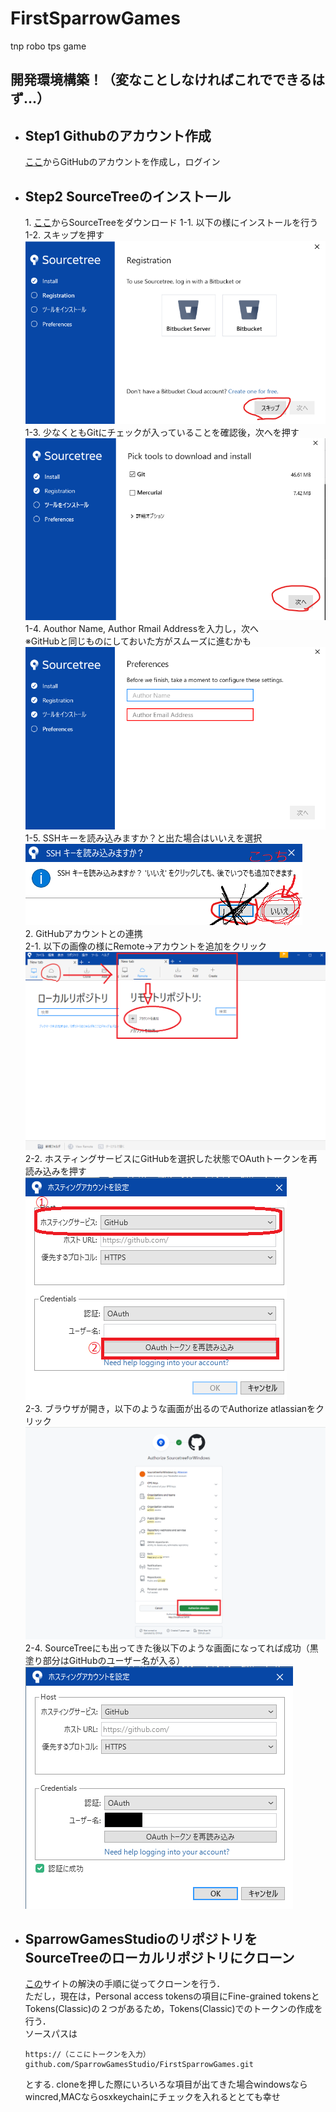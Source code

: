 # FirstSparrowGames
tnp robo tps game
## 開発環境構築！（変なことしなければこれでできるはず...）
- ## Step1 Githubのアカウント作成
  [ここ](https://github.com/signup?source=login)からGitHubのアカウントを作成し，ログイン
- ## Step2 SourceTreeのインストール
   1\. [ここ](https://www.sourcetreeapp.com/)からSourceTreeをダウンロード 
      1-1\. 以下の様にインストールを行う  
      1-2\. スキップを押す  
      ![sourcetree1](./description/sourcetree1.png)  
      1-3\. 少なくともGitにチェックが入っていることを確認後，次へを押す  
      ![sourcetree2](./description/sourcetree2.png)  
      1-4\. Aouthor Name, Author Rmail Addressを入力し，次へ  
              ※GitHubと同じものにしておいた方がスムーズに進むかも  
              ![sourcetree3](./description/sourcetree3.png)  
      1-5\.  SSHキーを読み込みますか？と出た場合はいいえを選択  
      ![sourcetree4](./description/sourcetree4.png)  
  2\. GitHubアカウントとの連携  
      2-1\. 以下の画像の様にRemote→アカウントを追加をクリック  
      ![sourcetree5](./description/sourcetree5.png)  
      2-2\. ホスティングサービスにGitHubを選択した状態でOAuthトークンを再読み込みを押す  
      ![sourcetree6](./description/sourcetree6.png)  
      2-3\. ブラウザが開き，以下のような画面が出るのでAuthorize atlassianをクリック  
      ![sourcetree7](./description/sourcetree7.png)  
      2-4\. SourceTreeにも出ってきた後以下のような画面になってれば成功（黒塗り部分はGitHubのユーザー名が入る）  
      ![sourcetree8](./description/sourcetree8.png)  
      
   
   
- ## SparrowGamesStudioのリポジトリをSourceTreeのローカルリポジトリにクローン
  [この](https://rarafy.com/blog/2022/06/14/github-organization-not-correct-url/)サイトの解決の手順に従ってクローンを行う．  
  ただし，現在は，Personal access tokensの項目にFine-grained tokensとTokens(Classic)の２つがあるため，Tokens(Classic)でのトークンの作成を行う．  
  ソースパスは  
  ```
  https://（ここにトークンを入力）github.com/SparrowGamesStudio/FirstSparrowGames.git  
  ```
  とする.
  cloneを押した際にいろいろな項目が出てきた場合windowsならwincred,MACならosxkeychainにチェックを入れるととても幸せ
